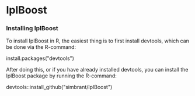 # IplBoost


### Installing IplBoost

To install IplBoost in R, the easiest thing is to first install devtools,
which can be done via the R-command:

install.packages("devtools")


After doing this, or if you have already installed devtools, you can install
the IplBoost package by running the R-command:

devtools::install_github("simbrant/IplBoost")
